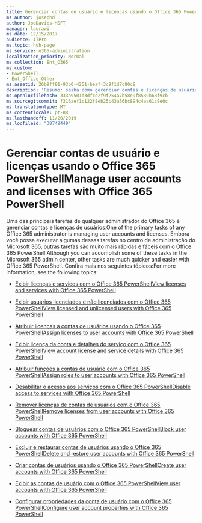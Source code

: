 ```yaml
---
title: Gerenciar contas de usuário e licenças usando o Office 365 PowerShell
ms.author: josephd
author: JoeDavies-MSFT
manager: laurawi
ms.date: 12/15/2017
audience: ITPro
ms.topic: hub-page
ms.service: o365-administration
localization_priority: Normal
ms.collection: Ent_O365
ms.custom:
- PowerShell
- Ent_Office_Other
ms.assetid: 26b9ff81-93b0-4251-beaf-3c9f1d7c80c8
description: 'Resumo: saiba como gerenciar contas e licenças de usuários usando o Office 365 PowerShell.'
ms.openlocfilehash: 333a9501d3dfcd2f9f254a7b58e9f8589b68f9cb
ms.sourcegitcommit: f316aef1c122f8eb25c43a56bc894c4aa61c8e0c
ms.translationtype: MT
ms.contentlocale: pt-BR
ms.lasthandoff: 11/20/2019
ms.locfileid: "38748449"
---
```

# <a name="manage-user-accounts-and-licenses-with-office-365-powershell"></a><span data-ttu-id="7232d-103">Gerenciar contas de usuário e licenças usando o Office 365 PowerShell</span><span class="sxs-lookup"><span data-stu-id="7232d-103">Manage user accounts and licenses with Office 365 PowerShell</span></span>

<span data-ttu-id="7232d-104">Uma das principais tarefas de qualquer administrador do Office 365 é gerenciar contas e licenças de usuários.</span><span class="sxs-lookup"><span data-stu-id="7232d-104">One of the primary tasks of any Office 365 administrator is managing user accounts and licenses.</span></span> <span data-ttu-id="7232d-105">Embora você possa executar algumas dessas tarefas no centro de administração do Microsoft 365, outras tarefas são muito mais rápidas e fáceis com o Office 365 PowerShell.</span><span class="sxs-lookup"><span data-stu-id="7232d-105">Although you can accomplish some of these tasks in the Microsoft 365 admin center, other tasks are much quicker and easier with Office 365 PowerShell.</span></span> <span data-ttu-id="7232d-106">Confira mais nos seguintes tópicos:</span><span class="sxs-lookup"><span data-stu-id="7232d-106">For more information, see the following topics:</span></span>
  
- [<span data-ttu-id="7232d-107">Exibir licenças e serviços com o Office 365 PowerShell</span><span class="sxs-lookup"><span data-stu-id="7232d-107">View licenses and services with Office 365 PowerShell</span></span>](view-licenses-and-services-with-office-365-powershell.md)
    
- [<span data-ttu-id="7232d-108">Exibir usuários licenciados e não licenciados com o Office 365 PowerShell</span><span class="sxs-lookup"><span data-stu-id="7232d-108">View licensed and unlicensed users with Office 365 PowerShell</span></span>](view-licensed-and-unlicensed-users-with-office-365-powershell.md)
    
- [<span data-ttu-id="7232d-109">Atribuir licenças a contas de usuários usando o Office 365 PowerShell</span><span class="sxs-lookup"><span data-stu-id="7232d-109">Assign licenses to user accounts with Office 365 PowerShell</span></span>](assign-licenses-to-user-accounts-with-office-365-powershell.md)
    
- [<span data-ttu-id="7232d-110">Exibir licença da conta e detalhes do serviço com o Office 365 PowerShell</span><span class="sxs-lookup"><span data-stu-id="7232d-110">View account license and service details with Office 365 PowerShell</span></span>](view-account-license-and-service-details-with-office-365-powershell.md)
    
- [<span data-ttu-id="7232d-111">Atribuir funções a contas de usuário com o Office 365 PowerShell</span><span class="sxs-lookup"><span data-stu-id="7232d-111">Assign roles to user accounts with Office 365 PowerShell</span></span>](assign-roles-to-user-accounts-with-office-365-powershell.md)
    
- [<span data-ttu-id="7232d-112">Desabilitar o acesso aos serviços com o Office 365 PowerShell</span><span class="sxs-lookup"><span data-stu-id="7232d-112">Disable access to services with Office 365 PowerShell</span></span>](disable-access-to-services-with-office-365-powershell.md)
    
- [<span data-ttu-id="7232d-113">Remover licenças de contas de usuários com o Office 365 PowerShell</span><span class="sxs-lookup"><span data-stu-id="7232d-113">Remove licenses from user accounts with Office 365 PowerShell</span></span>](remove-licenses-from-user-accounts-with-office-365-powershell.md)
    
- [<span data-ttu-id="7232d-114">Bloquear contas de usuários com o Office 365 PowerShell</span><span class="sxs-lookup"><span data-stu-id="7232d-114">Block user accounts with Office 365 PowerShell</span></span>](block-user-accounts-with-office-365-powershell.md)
    
- [<span data-ttu-id="7232d-115">Excluir e restaurar contas de usuários usando o Office 365 PowerShell</span><span class="sxs-lookup"><span data-stu-id="7232d-115">Delete and restore user accounts with Office 365 PowerShell</span></span>](delete-and-restore-user-accounts-with-office-365-powershell.md)
    
- [<span data-ttu-id="7232d-116">Criar contas de usuários usando o Office 365 PowerShell</span><span class="sxs-lookup"><span data-stu-id="7232d-116">Create user accounts with Office 365 PowerShell</span></span>](create-user-accounts-with-office-365-powershell.md)
    
- [<span data-ttu-id="7232d-117">Exibir as contas de usuário com o Office 365 PowerShell</span><span class="sxs-lookup"><span data-stu-id="7232d-117">View user accounts with Office 365 PowerShell</span></span>](view-user-accounts-with-office-365-powershell.md)
    
- [<span data-ttu-id="7232d-118">Configurar propriedades da conta de usuário com o Office 365 PowerShell</span><span class="sxs-lookup"><span data-stu-id="7232d-118">Configure user account properties with Office 365 PowerShell</span></span>](configure-user-account-properties-with-office-365-powershell.md)
    

